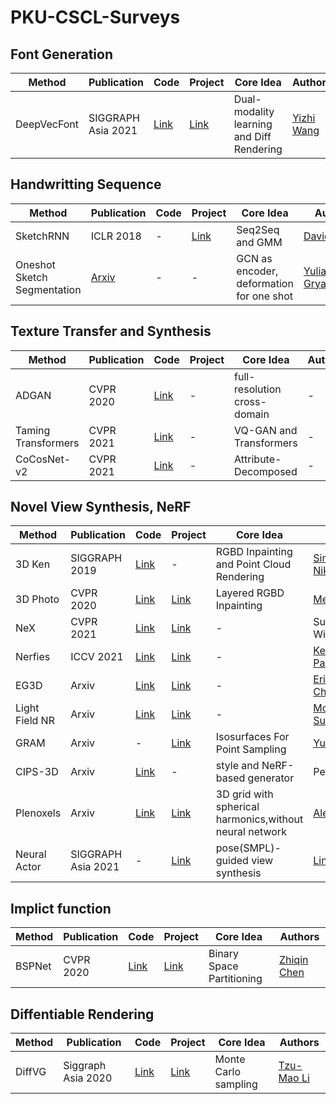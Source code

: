 # PKU-CSCL-Surveys

## Font Generation

 Method  | Publication  | Code | Project | Core Idea | Authors
 ---- | ----- | ------  | ------ | ------ | ------ 
 DeepVecFont  | SIGGRAPH Asia 2021 | [Link](https://github.com/yizhiwang96/deepvecfont) | [Link](https://yizhiwang96.github.io/deepvecfont_homepage/) | Dual-modality learning and Diff Rendering | [Yizhi Wang](https://yizhiwang96.github.io/)

## Handwritting Sequence

 Method  | Publication  | Code | Project | Core Idea | Authors
 ---- | ----- | ------  | ------ | ------ | ------ 
 SketchRNN  | ICLR 2018 | - | [Link](https://experiments.withgoogle.com/sketch-rnn-demo) | Seq2Seq and GMM | [David Ha](https://twitter.com/hardmaru/)
 Oneshot Sketch Segmentation| [Arxiv](https://arxiv.org/pdf/2112.10838.pdf) | - | - | GCN as encoder, deformation for one shot | [Yulia Gryaditskaya](https://yulia.gryaditskaya.com/)

## Texture Transfer and Synthesis
 Method  | Publication  | Code | Project | Core Idea | Authors
 ---- | ----- | ------  | ------ | ------ | ------ 
ADGAN  | CVPR 2020 | [Link](https://github.com/menyifang/ADGAN) | - |  full-resolution cross-domain | - |
Taming Transformers  | CVPR 2021 | [Link](https://github.com/CompVis/taming-transformers) | - |  VQ-GAN and Transformers | - |
CoCosNet-v2  | CVPR 2021 | [Link](https://https://github.com/microsoft/CoCosNet-v2) | - |  Attribute-Decomposed | - |


## Novel View Synthesis, NeRF

 Method  | Publication  | Code | Project | Core Idea | Authors
 ---- | ----- | ------  | ------ | ------ | ------ 
 3D Ken  | SIGGRAPH 2019 | [Link](https://github.com/sniklaus/3d-ken-burns) | - | RGBD Inpainting and Point Cloud Rendering | [Simon Niklaus](http://sniklaus.com/welcome)
 3D Photo  | CVPR 2020 | [Link](https://github.com/vt-vl-lab/3d-photo-inpainting) | [Link](https://shihmengli.github.io/3D-Photo-Inpainting/)  | Layered RGBD Inpainting | [Meng-Li Shih](https://shihmengli.github.io/) 
 NeX | CVPR 2021 | [Link](https://github.com/nex-mpi/nex-code/) | [Link](https://nex-mpi.github.io/) | - | Suttisak Wizadwongsa
 Nerfies | ICCV 2021 | [Link](https://github.com/google/nerfies) | [Link](https://nerfies.github.io/) | - | [Keunhong Park](https://keunhong.com/)
 EG3D | Arxiv | [Link](https://github.com/NVlabs/eg3d) | [Link](https://matthew-a-chan.github.io/EG3D/?s=05) | - | [Eric Ryan Chan](https://ericryanchan.github.io/)
 Light Field NR | Arxiv | [Link](https://github.com/google-research/google-research/tree/master/light_field_neural_rendering) | [Link](https://light-field-neural-rendering.github.io/?s=05) | - | [Mohammed Suhail](https://mohammedsuhail.net/)
 GRAM  | Arxiv | - | [Link](https://yudeng.github.io/GRAM/) | Isosurfaces For Point Sampling | [Yu Deng](https://yudeng.github.io/)
CIPS-3D  | Arxiv | [Link](https://github.com/PeterouZh/CIPS-3D) | - | style and NeRF-based generator | Peng Zhou
Plenoxels | Arxiv | [Link](https://github.com/sxyu/svox2) | [Link](https://alexyu.net/plenoxels/) | 3D grid with spherical harmonics,without neural network | [Alex Yu](https://alexyu.net/)
Neural Actor | SIGGRAPH Asia 2021 | - | [Link](https://vcai.mpi-inf.mpg.de/projects/NeuralActor/) | pose(SMPL)-guided view synthesis | [Lingjie Liu](https://lingjie0206.github.io/)
## Implict function

 Method  | Publication  | Code | Project | Core Idea | Authors
 ---- | ----- | ------  | ------ | ------ | ------ 
 BSPNet  | CVPR 2020 | [Link](https://github.com/czq142857/BSP-NET-original) | [Link](https://github.com/czq142857/BSP-NET-original) | Binary Space Partitioning | [Zhiqin Chen](https://www.sfu.ca/~zhiqinc/)
 
## Diffentiable Rendering

 Method  | Publication  | Code | Project | Core Idea | Authors
 ---- | ----- | ------  | ------ | ------ | ------ 
 DiffVG  | Siggraph Asia 2020 | [Link](https://github.com/BachiLi/diffvg) | [Link](https://people.csail.mit.edu/tzumao/diffvg/) | Monte Carlo sampling | [Tzu-Mao Li](https://people.csail.mit.edu/tzumao/)
 
